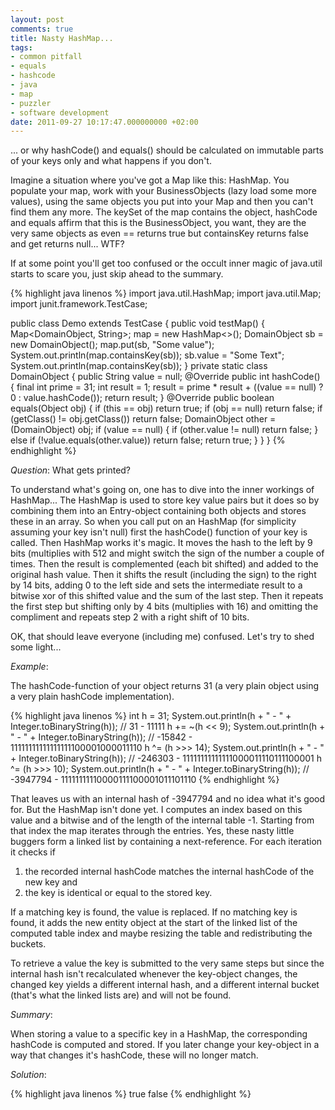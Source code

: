 ```yaml
---
layout: post
comments: true
title: Nasty HashMap...
tags:
- common pitfall
- equals
- hashcode
- java
- map
- puzzler
- software development
date: 2011-09-27 10:17:47.000000000 +02:00
---
```

... or why hashCode() and equals() should be calculated on immutable parts of your keys only and what happens if you don't.


Imagine a situation where you've got a Map like this: HashMap. You populate your map, work with your BusinessObjects (lazy load some more values), using the same objects you put into your Map and then you can't find them any more. The keySet of the map contains the object, hashCode and equals affirm that this is the BusinessObject, you want, they are the very same objects as even == returns true but containsKey returns false and get returns null... WTF?

If at some point you'll get too confused or the occult inner magic of java.util starts to scare you, just skip ahead to the summary.

{% highlight java linenos %} 
import java.util.HashMap;
import java.util.Map;
import junit.framework.TestCase;

public class Demo extends TestCase {
    public void testMap() {
        Map<DomainObject, String>; map = new HashMap<>();
        DomainObject sb = new DomainObject();
        map.put(sb, "Some value");
        System.out.println(map.containsKey(sb));
        sb.value = "Some Text";
        System.out.println(map.containsKey(sb));
    }
    private static class DomainObject {
        public String value = null;
        @Override
        public int hashCode() {
            final int prime = 31;
            int result = 1;
            result = prime * result + ((value == null) ? 0 : value.hashCode());
            return result;
        }
        @Override
        public boolean equals(Object obj) {
            if (this == obj)
                return true;
            if (obj == null)
                return false;
            if (getClass() != obj.getClass())
                return false;
            DomainObject other = (DomainObject) obj;
            if (value == null) {
                if (other.value != null)
                    return false;
            } else if (!value.equals(other.value))
                return false;
            return true;
        }
    }
}
{% endhighlight %} 

*Question*: What gets printed?
 
To understand what's going on, one has to dive into the inner workings of HashMap... The HashMap is used to store key value pairs but it does so by combining them into an Entry-object containing both objects and stores these in an array. So when you call put on an HashMap (for simplicity assuming your key isn't null) first the hashCode() function of your key is called. Then HashMap works it's magic. It moves the hash to the left by 9 bits (multiplies with 512 and might switch the sign of the number a couple of times. Then the result is complemented (each bit shifted) and added to the original hash value. Then it shifts the result (including the sign) to the right by 14 bits, adding 0 to the left side and sets the intermediate result to a bitwise xor of this shifted value and the sum of the last step. Then it repeats the first step but shifting only by 4 bits (multiplies with 16) and omitting the compliment and repeats step 2 with a right shift of 10 bits.

OK, that should leave everyone (including me) confused. Let's try to shed some light...

*Example*:

The hashCode-function of your object returns 31 (a very plain object using a very plain hashCode implementation).
 
{% highlight java linenos %} 
int h = 31;
System.out.println(h + " - " + Integer.toBinaryString(h)); // 31 - 11111
h += ~(h << 9);
System.out.println(h + " - " + Integer.toBinaryString(h)); // -15842 - 11111111111111111100001000011110
h ^=  (h >>> 14);
System.out.println(h + " - " + Integer.toBinaryString(h)); // -246303 - 11111111111111000011110111100001
h ^=  (h >>> 10);
System.out.println(h + " - " + Integer.toBinaryString(h)); // -3947794 - 11111111110000111100001011101110
{% endhighlight %} 

That leaves us with an internal hash of -3947794 and no idea what it's good for. But the HashMap isn't done yet. I computes an index based on this value and a bitwise and of the length of the internal table -1. Starting from that index the map iterates through the entries. Yes, these nasty little buggers form a linked list by containing a next-reference. For each iteration it checks if 
1. the recorded internal hashCode matches the internal hashCode of the new key and
2. the key is identical or equal to the stored key.

If a matching key is found, the value is replaced. If no matching key is found, it adds the new entity object at the start of the linked list of the computed table index and maybe resizing the table and redistributing the buckets.

To retrieve a value the key is submitted to the very same steps but since the internal hash isn't recalculated whenever the key-object changes, the changed key yields a different internal hash, and a different internal bucket (that's what the linked lists are) and will not be found.

*Summary*:

When storing a value to a specific key in a HashMap, the corresponding hashCode is computed and stored. If you later change your key-object in a way that changes it's hashCode, these will no longer match.

*Solution*:

{% highlight java linenos %} 
true 
false
{% endhighlight %} 
